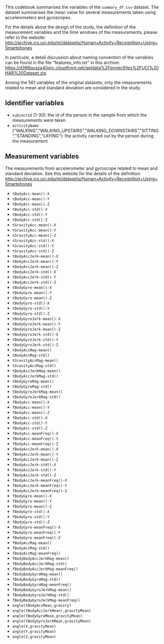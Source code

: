 This codebook summarises the variables of the ```summary_df.csv``` dataset.
The dataset summarises the mean value for several measurements taken using accelerometers and gyroscopes. 

For the details about the design of the study, the definition of the measurement variables and the time windows of the measurements, please refer to the website:
<http://archive.ics.uci.edu/ml/datasets/Human+Activity+Recognition+Using+Smartphones>

In particular, a detail discussion about naming convention of the variables can be found in the file "features_info.txt" in this archive:
<https://d396qusza40orc.cloudfront.net/getdata%2Fprojectfiles%2FUCI%20HAR%20Dataset.zip>

Among the 561 variables of the original datasets, only the measurements related to mean and standard deviation are considered in the study.


## Identifier variables
- ```subjectId``` (1-30): the id of the person in the sample from which the measurements were taken
- ```activityName``` ("WALKING","WALKING_UPSTAIRS","WALKING_DOWNSTAIRS","SITTING","STANDING","LAYING"): the activity carried out by the person during the measurement


## Measurement variables
The measurements from accelerometer and gyroscope related to mean and standard deviation. See this website for the details of the definition:
<http://archive.ics.uci.edu/ml/datasets/Human+Activity+Recognition+Using+Smartphones>

- ``` tBodyAcc-mean()-X ``` 
- ``` tBodyAcc-mean()-Y ``` 
- ``` tBodyAcc-mean()-Z ``` 
- ``` tBodyAcc-std()-X ``` 
- ``` tBodyAcc-std()-Y ``` 
- ``` tBodyAcc-std()-Z ``` 
- ``` tGravityAcc-mean()-X ``` 
- ``` tGravityAcc-mean()-Y ``` 
- ``` tGravityAcc-mean()-Z ``` 
- ``` tGravityAcc-std()-X ``` 
- ``` tGravityAcc-std()-Y ``` 
- ``` tGravityAcc-std()-Z ``` 
- ``` tBodyAccJerk-mean()-X ``` 
- ``` tBodyAccJerk-mean()-Y ``` 
- ``` tBodyAccJerk-mean()-Z ``` 
- ``` tBodyAccJerk-std()-X ``` 
- ``` tBodyAccJerk-std()-Y ``` 
- ``` tBodyAccJerk-std()-Z ``` 
- ``` tBodyGyro-mean()-X ``` 
- ``` tBodyGyro-mean()-Y ``` 
- ``` tBodyGyro-mean()-Z ``` 
- ``` tBodyGyro-std()-X ``` 
- ``` tBodyGyro-std()-Y ``` 
- ``` tBodyGyro-std()-Z ``` 
- ``` tBodyGyroJerk-mean()-X ``` 
- ``` tBodyGyroJerk-mean()-Y ``` 
- ``` tBodyGyroJerk-mean()-Z ``` 
- ``` tBodyGyroJerk-std()-X ``` 
- ``` tBodyGyroJerk-std()-Y ``` 
- ``` tBodyGyroJerk-std()-Z ``` 
- ``` tBodyAccMag-mean() ``` 
- ``` tBodyAccMag-std() ``` 
- ``` tGravityAccMag-mean() ``` 
- ``` tGravityAccMag-std() ``` 
- ``` tBodyAccJerkMag-mean() ``` 
- ``` tBodyAccJerkMag-std() ``` 
- ``` tBodyGyroMag-mean() ``` 
- ``` tBodyGyroMag-std() ``` 
- ``` tBodyGyroJerkMag-mean() ``` 
- ``` tBodyGyroJerkMag-std() ``` 
- ``` fBodyAcc-mean()-X ``` 
- ``` fBodyAcc-mean()-Y ``` 
- ``` fBodyAcc-mean()-Z ``` 
- ``` fBodyAcc-std()-X ``` 
- ``` fBodyAcc-std()-Y ``` 
- ``` fBodyAcc-std()-Z ``` 
- ``` fBodyAcc-meanFreq()-X ``` 
- ``` fBodyAcc-meanFreq()-Y ``` 
- ``` fBodyAcc-meanFreq()-Z ``` 
- ``` fBodyAccJerk-mean()-X ``` 
- ``` fBodyAccJerk-mean()-Y ``` 
- ``` fBodyAccJerk-mean()-Z ``` 
- ``` fBodyAccJerk-std()-X ``` 
- ``` fBodyAccJerk-std()-Y ``` 
- ``` fBodyAccJerk-std()-Z ``` 
- ``` fBodyAccJerk-meanFreq()-X ``` 
- ``` fBodyAccJerk-meanFreq()-Y ``` 
- ``` fBodyAccJerk-meanFreq()-Z ``` 
- ``` fBodyGyro-mean()-X ``` 
- ``` fBodyGyro-mean()-Y ``` 
- ``` fBodyGyro-mean()-Z ``` 
- ``` fBodyGyro-std()-X ``` 
- ``` fBodyGyro-std()-Y ``` 
- ``` fBodyGyro-std()-Z ``` 
- ``` fBodyGyro-meanFreq()-X ``` 
- ``` fBodyGyro-meanFreq()-Y ``` 
- ``` fBodyGyro-meanFreq()-Z ``` 
- ``` fBodyAccMag-mean() ``` 
- ``` fBodyAccMag-std() ``` 
- ``` fBodyAccMag-meanFreq() ``` 
- ``` fBodyBodyAccJerkMag-mean() ``` 
- ``` fBodyBodyAccJerkMag-std() ``` 
- ``` fBodyBodyAccJerkMag-meanFreq() ``` 
- ``` fBodyBodyGyroMag-mean() ``` 
- ``` fBodyBodyGyroMag-std() ``` 
- ``` fBodyBodyGyroMag-meanFreq() ``` 
- ``` fBodyBodyGyroJerkMag-mean() ``` 
- ``` fBodyBodyGyroJerkMag-std() ``` 
- ``` fBodyBodyGyroJerkMag-meanFreq() ``` 
- ``` angle(tBodyAccMean,gravity) ``` 
- ``` angle(tBodyAccJerkMean),gravityMean) ``` 
- ``` angle(tBodyGyroMean,gravityMean) ``` 
- ``` angle(tBodyGyroJerkMean,gravityMean) ``` 
- ``` angle(X,gravityMean) ``` 
- ``` angle(Y,gravityMean) ``` 
- ``` angle(Z,gravityMean) ``` 